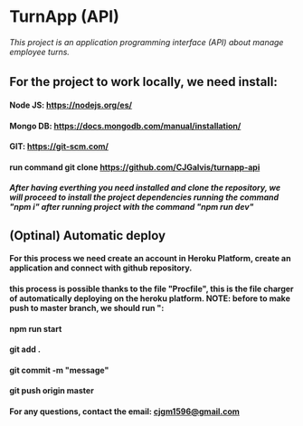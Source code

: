 # TurnApp (API)

###### This project is an application programming interface (API) about manage employee turns.


## For the project to work locally, we need install:
#### Node JS: https://nodejs.org/es/

#### Mongo DB: https://docs.mongodb.com/manual/installation/

#### GIT: https://git-scm.com/

#### run command git clone https://github.com/CJGalvis/turnapp-api

##### After having everthing you need installed and clone the repository, we will proceed to install the project dependencies running the command "npm i" after running project with the command "npm run dev"


## (Optinal) Automatic deploy

#### For this process we need create an account in Heroku Platform, create an application and connect with github repository.
#### this process is possible thanks to the file "Procfile", this is the file charger of automatically deploying on the heroku platform. NOTE: before to make push to master branch, we should run ":

#### npm run start

#### git add .

#### git commit -m "message"

#### git push origin master

#### For any questions, contact the email: cjgm1596@gmail.com